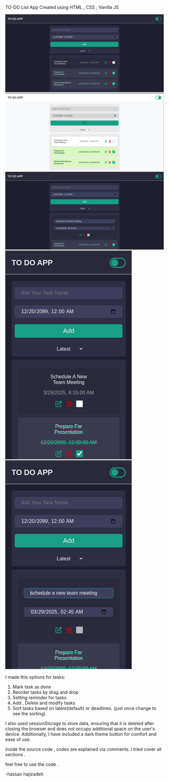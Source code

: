 TO-DO List App
Created using HTML , CSS , Vanilla JS

![alt text](<Screenshot from 2025-03-22 17-18-38.png>)
![alt text](<Screenshot from 2025-03-22 17-18-53.png>)
![alt text](<Screenshot from 2025-03-22 17-19-23.png>)
![alt text](<Screenshot from 2025-03-22 17-19-51.png>)
![alt text](<Screenshot from 2025-03-22 17-20-03.png>)

I made this options for tasks:

1. Mark task as done
2. Reorder tasks by drag and drop
3. Setting reminder for tasks
4. Add , Delete and modify tasks
5. Sort tasks based on latest(default) or deadlines. (just once change to see the sorting)

I also used sessionStorage to store data, ensuring that it is deleted after closing the browser and does not occupy additional space on the user's device. Additionally, I have included a dark theme button for comfort and ease of use.

inside the source code , codes are explained via comments. i tried cover all sections .

feel free to use the code .

-hassan hajizadeh 